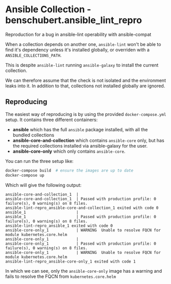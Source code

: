 # Ansible Collection - benschubert.ansible_lint_repro

Reproduction for a bug in ansible-lint operability with ansible-compat

When a collection depends on another one, `ansible-lint` won't be able to find
it's dependency unless it's installed globally, or overriden with a
`ANSIBLE_COLLECTIONS_PATH`.

This is despite `ansible-lint` running `ansible-galaxy` to install the current
collection.

We can therefore assume that the check is not isolated and the environment leaks
into it. In addition to that, collections not installed globally are ignored.


## Reproducing

The easiest way of reproducing is by using the provided `docker-compose.yml`
setup. It contains three different containers:

- **ansible** which has the full `ansible` package installed, with all the
bundled collections
- **ansible-core-and-collection** which contains `ansible-core` only, but has
the required collections installed via ansible-galaxy for the user.
- **ansible-core-only** which only contains `ansible-core`.

You can run the three setup like:

```bash
docker-compose build  # ensure the images are up to date
docker-compose up
```

Which will give the following output:

```
ansible-core-and-collection_1  |
ansible-core-and-collection_1  | Passed with production profile: 0 failure(s), 0 warning(s) on 8 files.
ansible-lint-repro_ansible-core-and-collection_1 exited with code 0
ansible_1                      |
ansible_1                      | Passed with production profile: 0 failure(s), 0 warning(s) on 8 files.
ansible-lint-repro_ansible_1 exited with code 0
ansible-core-only_1            | WARNING  Unable to resolve FQCN for module kubernetes.core.helm
ansible-core-only_1            |
ansible-core-only_1            | Passed with production profile: 0 failure(s), 0 warning(s) on 8 files.
ansible-core-only_1            | WARNING  Unable to resolve FQCN for module kubernetes.core.helm
ansible-lint-repro_ansible-core-only_1 exited with code 1
```

In which we can see, only the `ansible-core-only` image has a warning and fails
to resolve the FQCN from `kubernetes.core.helm`
